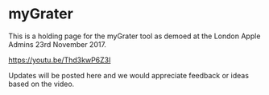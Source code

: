 # myGrater

This is a holding page for the myGrater tool as demoed at the London Apple Admins 23rd November 2017.

https://youtu.be/Thd3kwP6Z3I

Updates will be posted here and we would appreciate feedback or ideas based on the video.
